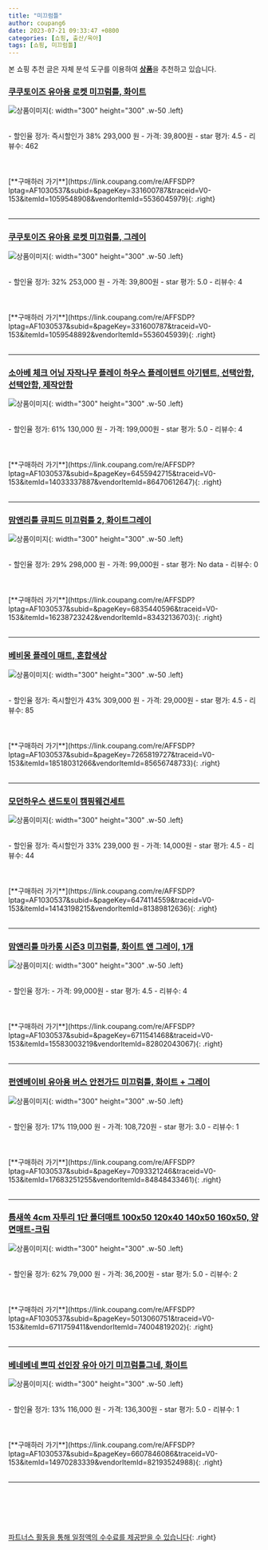 ```yaml
---
title: "미끄럼틀"
author: coupang6
date: 2023-07-21 09:33:47 +0800
categories: [쇼핑, 출산/육아]
tags: [쇼핑, 미끄럼틀]
---
```


본 쇼핑 추천 글은 자체 분석 도구를 이용하여 [**상품**](https://link.coupang.com/a/bao1ui)을 추천하고 있습니다.

### [쿠쿠토이즈 유아용 로켓 미끄럼틀, 화이트](https://link.coupang.com/re/AFFSDP?lptag=AF1030537&subid=&pageKey=331600787&traceid=V0-153&itemId=1059548908&vendorItemId=5536045979)

![상품이미지](https://thumbnail10.coupangcdn.com/thumbnails/remote/230x230ex/image/retail/images/2019/11/06/11/2/5ba0d216-d6da-4c0d-8b26-9ef0b11f1676.jpg){: width="300" height="300" .w-50 .left}


<br>
- 할인율 정가: 즉시할인가 38%  293,000   원
- 가격: 39,800원
- star 평가: 4.5
- 리뷰수: 462
<br>
<br>
<br>
<br>
[**구매하러 가기**](https://link.coupang.com/re/AFFSDP?lptag=AF1030537&subid=&pageKey=331600787&traceid=V0-153&itemId=1059548908&vendorItemId=5536045979){: .right}
<br>
<br>

---

### [쿠쿠토이즈 유아용 로켓 미끄럼틀, 그레이](https://link.coupang.com/re/AFFSDP?lptag=AF1030537&subid=&pageKey=331600787&traceid=V0-153&itemId=1059548892&vendorItemId=5536045939)

![상품이미지](https://thumbnail7.coupangcdn.com/thumbnails/remote/230x230ex/image/retail/images/493870535039353-530c054c-f898-4b8d-b7ea-bf66fa76fbc5.jpg){: width="300" height="300" .w-50 .left}


<br>
- 할인율 정가: 32%  253,000   원
- 가격: 39,800원
- star 평가: 5.0
- 리뷰수: 4
<br>
<br>
<br>
<br>
[**구매하러 가기**](https://link.coupang.com/re/AFFSDP?lptag=AF1030537&subid=&pageKey=331600787&traceid=V0-153&itemId=1059548892&vendorItemId=5536045939){: .right}
<br>
<br>

---

### [소아베 체크 어닝 자작나무 플레이 하우스 플레이텐트 아기텐트, 선택안함, 선택안함, 제작안함](https://link.coupang.com/re/AFFSDP?lptag=AF1030537&subid=&pageKey=6455942715&traceid=V0-153&itemId=14033337887&vendorItemId=86470612647)

![상품이미지](https://thumbnail6.coupangcdn.com/thumbnails/remote/230x230ex/image/vendor_inventory/2b2b/60b9574caacbbca768104f8f31916ea51fb4c991a4cefc62d02e2b5850a6.jpg){: width="300" height="300" .w-50 .left}


<br>
- 할인율 정가: 61%  130,000   원
- 가격: 199,000원
- star 평가: 5.0
- 리뷰수: 4
<br>
<br>
<br>
<br>
[**구매하러 가기**](https://link.coupang.com/re/AFFSDP?lptag=AF1030537&subid=&pageKey=6455942715&traceid=V0-153&itemId=14033337887&vendorItemId=86470612647){: .right}
<br>
<br>

---

### [맘앤리틀 큐피드 미끄럼틀 2, 화이트그레이](https://link.coupang.com/re/AFFSDP?lptag=AF1030537&subid=&pageKey=6835440596&traceid=V0-153&itemId=16238723242&vendorItemId=83432136703)

![상품이미지](https://thumbnail9.coupangcdn.com/thumbnails/remote/230x230ex/image/retail/images/2022/10/11/12/7/62dab401-cb6a-4183-8d6b-b7f4a04b0af9.jpg){: width="300" height="300" .w-50 .left}


<br>
- 할인율 정가: 29%  298,000   원
- 가격: 99,000원
- star 평가: No data
- 리뷰수: 0
<br>
<br>
<br>
<br>
[**구매하러 가기**](https://link.coupang.com/re/AFFSDP?lptag=AF1030537&subid=&pageKey=6835440596&traceid=V0-153&itemId=16238723242&vendorItemId=83432136703){: .right}
<br>
<br>

---

### [베비몽 플레이 매트, 혼합색상](https://link.coupang.com/re/AFFSDP?lptag=AF1030537&subid=&pageKey=7265819727&traceid=V0-153&itemId=18518031266&vendorItemId=85656748733)

![상품이미지](https://thumbnail8.coupangcdn.com/thumbnails/remote/230x230ex/image/rs_quotation_api/ui7kus98/9ea4397c40494c03b043fece28bca8e5.jpg){: width="300" height="300" .w-50 .left}


<br>
- 할인율 정가: 즉시할인가 43%  309,000   원
- 가격: 29,000원
- star 평가: 4.5
- 리뷰수: 85
<br>
<br>
<br>
<br>
[**구매하러 가기**](https://link.coupang.com/re/AFFSDP?lptag=AF1030537&subid=&pageKey=7265819727&traceid=V0-153&itemId=18518031266&vendorItemId=85656748733){: .right}
<br>
<br>

---

### [모던하우스 샌드토이 캠핑웨건세트](https://link.coupang.com/re/AFFSDP?lptag=AF1030537&subid=&pageKey=6474114559&traceid=V0-153&itemId=14143198215&vendorItemId=81389812636)

![상품이미지](https://thumbnail7.coupangcdn.com/thumbnails/remote/230x230ex/image/vendor_inventory/a10c/f97994cc8ed1aff8434011335b0a330835d75e4339eef4ef52e18383c0e2.jpg){: width="300" height="300" .w-50 .left}


<br>
- 할인율 정가: 즉시할인가 33%  239,000   원
- 가격: 14,000원
- star 평가: 4.5
- 리뷰수: 44
<br>
<br>
<br>
<br>
[**구매하러 가기**](https://link.coupang.com/re/AFFSDP?lptag=AF1030537&subid=&pageKey=6474114559&traceid=V0-153&itemId=14143198215&vendorItemId=81389812636){: .right}
<br>
<br>

---

### [맘앤리틀 마카롱 시즌3 미끄럼틀, 화이트 앤 그레이, 1개](https://link.coupang.com/re/AFFSDP?lptag=AF1030537&subid=&pageKey=6711541468&traceid=V0-153&itemId=15583003219&vendorItemId=82802043067)

![상품이미지](https://thumbnail9.coupangcdn.com/thumbnails/remote/230x230ex/image/retail/images/2022/08/16/16/0/f1825f3f-2120-46c8-ab48-84d2cfb14957.jpg){: width="300" height="300" .w-50 .left}


<br>
- 할인율 정가: 
- 가격: 99,000원
- star 평가: 4.5
- 리뷰수: 4
<br>
<br>
<br>
<br>
[**구매하러 가기**](https://link.coupang.com/re/AFFSDP?lptag=AF1030537&subid=&pageKey=6711541468&traceid=V0-153&itemId=15583003219&vendorItemId=82802043067){: .right}
<br>
<br>

---

### [펀엔베이비 유아용 버스 안전가드 미끄럼틀, 화이트 + 그레이](https://link.coupang.com/re/AFFSDP?lptag=AF1030537&subid=&pageKey=7093321246&traceid=V0-153&itemId=17683251255&vendorItemId=84848433461)

![상품이미지](https://thumbnail8.coupangcdn.com/thumbnails/remote/230x230ex/image/rs_quotation_api/p009ws3z/ace89a5e46c64371bad160d2346676a4.jpg){: width="300" height="300" .w-50 .left}


<br>
- 할인율 정가: 17%  119,000   원
- 가격: 108,720원
- star 평가: 3.0
- 리뷰수: 1
<br>
<br>
<br>
<br>
[**구매하러 가기**](https://link.coupang.com/re/AFFSDP?lptag=AF1030537&subid=&pageKey=7093321246&traceid=V0-153&itemId=17683251255&vendorItemId=84848433461){: .right}
<br>
<br>

---

### [틈새쏙 4cm 자투리 1단 폴더매트 100x50 120x40 140x50 160x50, 양면매트-크림](https://link.coupang.com/re/AFFSDP?lptag=AF1030537&subid=&pageKey=5013060751&traceid=V0-153&itemId=6711759411&vendorItemId=74004819202)

![상품이미지](https://thumbnail9.coupangcdn.com/thumbnails/remote/230x230ex/image/vendor_inventory/8632/d34f8bfeb72074ae135e17290d29e393dd18d90be9e0fdc9edbaa46752ed.jpg){: width="300" height="300" .w-50 .left}


<br>
- 할인율 정가: 62%  79,000   원
- 가격: 36,200원
- star 평가: 5.0
- 리뷰수: 2
<br>
<br>
<br>
<br>
[**구매하러 가기**](https://link.coupang.com/re/AFFSDP?lptag=AF1030537&subid=&pageKey=5013060751&traceid=V0-153&itemId=6711759411&vendorItemId=74004819202){: .right}
<br>
<br>

---

### [베네베네 쁘띠 선인장 유아 아기 미끄럼틀그네, 화이트](https://link.coupang.com/re/AFFSDP?lptag=AF1030537&subid=&pageKey=6607846086&traceid=V0-153&itemId=14970283339&vendorItemId=82193524988)

![상품이미지](https://thumbnail8.coupangcdn.com/thumbnails/remote/230x230ex/image/vendor_inventory/6679/507a2f4cb7c26468f209144a06721699e470de5f3d4b7019247380d241b3.jpg){: width="300" height="300" .w-50 .left}


<br>
- 할인율 정가: 13%  116,000   원
- 가격: 136,300원
- star 평가: 5.0
- 리뷰수: 1
<br>
<br>
<br>
<br>
[**구매하러 가기**](https://link.coupang.com/re/AFFSDP?lptag=AF1030537&subid=&pageKey=6607846086&traceid=V0-153&itemId=14970283339&vendorItemId=82193524988){: .right}
<br>
<br>

---
<br><br><br><br><br> [파트너스 활동을 통해 일정액의 수수료를 제공받을 수 있습니다](https://link.coupang.com/a/bao1ui){: .right}